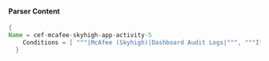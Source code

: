 #### Parser Content
```Java
{
Name = cef-mcafee-skyhigh-app-activity-5
    Conditions = [ """|McAfee (Skyhigh)|Dashboard Audit Logs|""", """Item creating Incident downloaded""" ]
  }
```